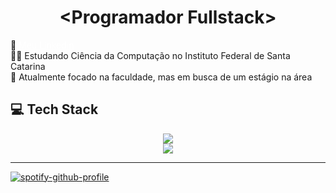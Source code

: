 <h1 align="center">&lt;Programador Fullstack&gt;</h1>
🔗 <a href="https://www.linkedin.com/in/andremacedo8/" style="color:white">Meu Linkedin</a><br>
👨‍🎓 Estudando Ciência da Computação no Instituto Federal de Santa Catarina<br>
💭 Atualmente focado na faculdade, mas em busca de um estágio na área


## 💻 Tech Stack
<p align="center">
  <a href="https://skillicons.dev">
    <img src="https://skillicons.dev/icons?i=c,cpp,java,js,react" /><br>
    <img src="https://skillicons.dev/icons?i=gamemakerstudio,ps,blender" />
  </a>
</p>

---
[![spotify-github-profile](https://spotify-github-profile.kittinanx.com/api/view?uid=2zvvraocnwor1a4i8i5sdcqfa&cover_image=true&theme=natemoo-re&show_offline=false&background_color=000000&interchange=false&bar_color=000000&bar_color_cover=true)](https://spotify-github-profile.kittinanx.com/api/view?uid=2zvvraocnwor1a4i8i5sdcqfa&redirect=true)
